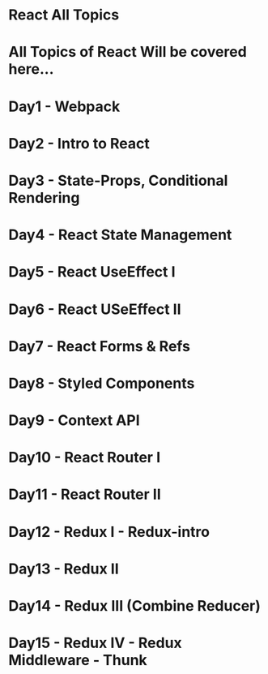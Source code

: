 # React All Topics

# All Topics of React Will be covered here...

# Day1 - Webpack

# Day2 - Intro to React

# Day3 - State-Props, Conditional Rendering

# Day4 - React State Management

# Day5 - React UseEffect I

# Day6 - React USeEffect II

# Day7 - React Forms & Refs

# Day8 - Styled Components

# Day9 - Context API

# Day10 - React Router I

# Day11 - React Router II

# Day12 - Redux I - Redux-intro

# Day13 - Redux II

# Day14 - Redux III (Combine Reducer)

# Day15 - Redux IV - Redux Middleware - Thunk

